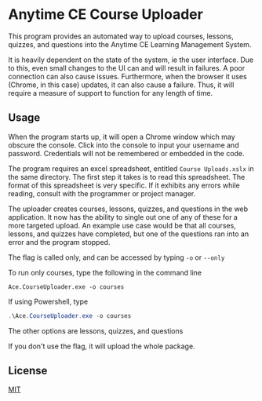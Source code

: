# Anytime CE Course Uploader

This program provides an automated way to upload courses, lessons, quizzes, and questions into the Anytime CE Learning Management System.

It is heavily dependent on the state of the system, ie the user interface. Due to this, even small changes to the UI can and will result in failures. A poor connection can also cause issues. Furthermore, when the browser it uses (Chrome, in this case) updates, it can also cause a failure. Thus, it will require a measure of support to function for any length of time.

## Usage

When the program starts up, it will open a Chrome window which may obscure the console. Click into the console to input your username and password. Credentials will not be remembered or embedded in the code.

The program requires an excel spreadsheet, entitled `Course Uploads.xslx` in the same directory. The first step it takes is to read this spreadsheet. The format of this spreadsheet is very specific. If it exhibits any errors while reading, consult with the programmer or project manager.

The uploader creates courses, lessons, quizzes, and questions in the web application. It now has the ability to single out one of any of these for a more targeted upload. An example use case would be that all courses, lessons, and quizzes have completed, but one of the questions ran into an error and the program stopped.

The flag is called only, and can be accessed by typing `-o` or `--only`

To run only courses, type the following in the command line

```console
Ace.CourseUploader.exe -o courses
```

If using Powershell, type

```powershell
.\Ace.CourseUploader.exe -o courses
```

The other options are lessons, quizzes, and questions

If you don't use the flag, it will upload the whole package.

## License

[MIT](https://choosealicense.com/licenses/mit/)
